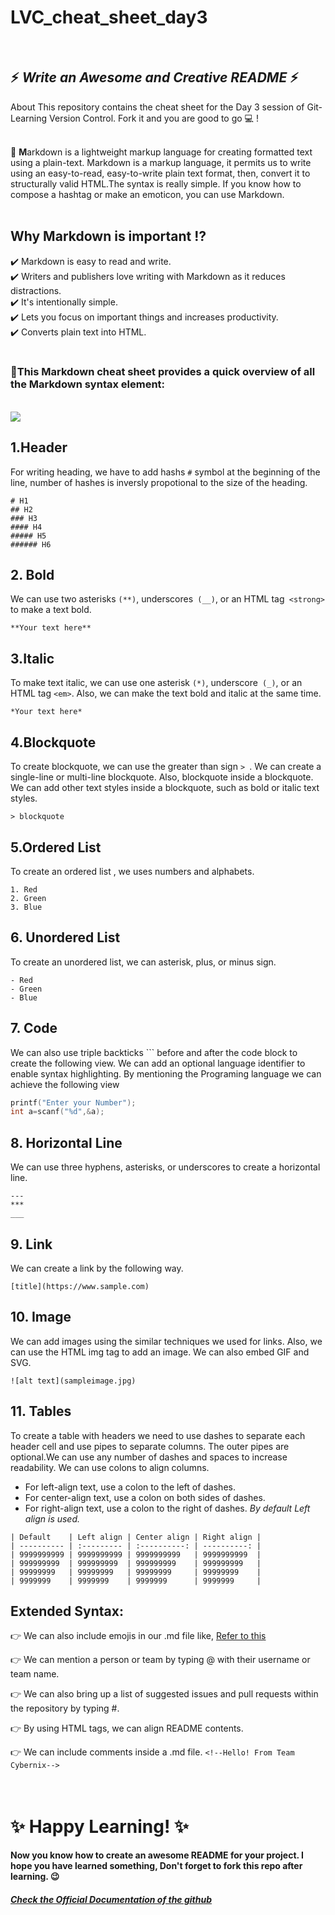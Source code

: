 # LVC_cheat_sheet_day3
<br>

## :zap: *Write an Awesome and Creative README* :zap:
About This repository contains the cheat sheet for the Day 3 session of Git-Learning Version Control. Fork it and you are good to go 💻 !<br><br>

:pushpin:
 **M**arkdown is a lightweight markup language for creating formatted text using a plain-text. Markdown is a markup language, it permits us to write using an easy-to-read, easy-to-write plain text format, then, convert it to structurally valid HTML.The syntax is really simple. If you know how to compose a hashtag or make an emoticon, you can use Markdown. 
<br><br> 

## Why Markdown is important :interrobang:
:heavy_check_mark: Markdown is easy to read and write.<br>
:heavy_check_mark: Writers and publishers love writing with Markdown as it reduces distractions.<br>
:heavy_check_mark: It's intentionally simple.<br>
:heavy_check_mark: Lets you focus on important things and increases productivity.<br>
:heavy_check_mark: Converts plain text into HTML.<br>
<br>
### :large_blue_diamond:This Markdown cheat sheet provides a quick overview of all the Markdown syntax element:
<br>


<img src="https://github.com/Cybernix-Phoenix-NSEC/LVC_cheat_sheet_day3/blob/master/DAY%203%20CHEATSHEET%20(2).gif" >

## 1.Header
For writing heading, we have to add hashs `#` symbol at the beginning of the line, number of hashes is inversly propotional to the size of the heading. 
```
# H1
## H2
### H3
#### H4
##### H5
###### H6

````
## 2. Bold
We can use two asterisks `(**)`, underscores` (__)`, or an HTML tag` <strong>` to make a text bold.
```
**Your text here**

````


## 3.Italic
To make text italic, we can use one asterisk `(*)`, underscore` (_)`, or an HTML tag `<em>`. Also, we can make the text bold and italic at the same time. 

```
*Your text here*
```


## 4.Blockquote
To create blockquote, we can use the greater than sign `> `. We can create a single-line or multi-line blockquote. Also, blockquote inside a blockquote. We can add other text styles inside a blockquote, such as bold or italic text styles.
```
> blockquote
````

## 5.Ordered List
To create an ordered list , we uses numbers and alphabets.
```
1. Red
2. Green
3. Blue

```

## 6. Unordered List
To create an unordered list, we can asterisk, plus, or minus sign.
```
- Red
- Green
- Blue

```
## 7. Code
We can also use triple backticks ``` before and after the code block to create the following view. We can add an optional language identifier to enable syntax highlighting. By mentioning the Programing language we can achieve the following view

``` C
printf("Enter your Number");
int a=scanf("%d",&a);

```

## 8. Horizontal Line
We can use three hyphens, asterisks, or underscores to create a horizontal line.
```
---
***
___
```
## 9. Link
We can create a link by the following way.
```
[title](https://www.sample.com)
```
## 10. Image
We can add images using the similar techniques we used for links. Also, we can use the HTML img tag to add an image. We can also embed GIF and SVG.
```
![alt text](sampleimage.jpg)
```
## 11. Tables
To create a table with headers we need to use dashes to separate each header cell and use pipes to separate columns. The outer pipes are optional.We can use any number of dashes and spaces to increase readability. We can use colons to align columns. 
- For left-align text, use a colon to the left of dashes. 
- For center-align text, use a colon on both sides of dashes. 
- For right-align text, use a colon to the right of dashes.
*By default Left align is used.*
````
| Default    | Left align | Center align | Right align |
| ---------- | :--------- | :----------: | ----------: |
| 9999999999 | 9999999999 | 9999999999   | 9999999999  |
| 999999999  | 999999999  | 999999999    | 999999999   |
| 99999999   | 99999999   | 99999999     | 99999999    |
| 9999999    | 9999999    | 9999999      | 9999999     |

````
## Extended Syntax:
:point_right: We can also include emojis in our .md file like,
[Refer to this](https://www.webfx.com/tools/emoji-cheat-sheet/)


:point_right: We can mention a person or team by typing @ with their username or team name.

:point_right: We can also bring up a list of suggested issues and pull requests within the repository by typing #.

:point_right: By using HTML tags, we can align README contents.

:point_right: We can include comments inside a .md file. ` <!--Hello! From Team Cybernix--> `
<br><br><br>

# :sparkles: Happy Learning! :sparkles:
#### Now you know how to create an awesome README for your project. I hope you have learned something, Don't forget to fork this repo after learning. :wink:
##### [Check the Official Documentation of the github](https://docs.github.com/en/github/writing-on-github/getting-started-with-writing-and-formatting-on-github/basic-writing-and-formatting-syntax)

